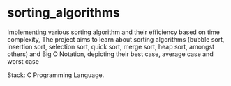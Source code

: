 # sorting_algorithms
Implementing various sorting algorithm and their efficiency based on time complexity, The project aims to learn about sorting algorithms (bubble sort, insertion sort, selection sort, quick sort, merge sort, heap sort, amongst others) and Big O Notation, depicting their best case, average case and worst case

Stack: C Programming Language.
